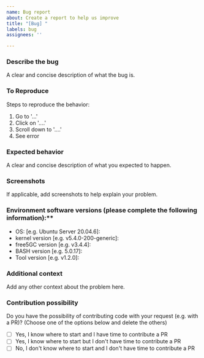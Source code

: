 ```yaml
---
name: Bug report
about: Create a report to help us improve
title: "[Bug] "
labels: bug
assignees: ''

---
```


### Describe the bug
A clear and concise description of what the bug is.

### To Reproduce
Steps to reproduce the behavior:
1. Go to '...'
2. Click on '....'
3. Scroll down to '....'
4. See error

### Expected behavior
A clear and concise description of what you expected to happen.

### Screenshots
If applicable, add screenshots to help explain your problem.

### Environment software versions (please complete the following information):**
 - OS: [e.g. Ubuntu Server 20.04.6]: 
 - kernel version [e.g. v5.4.0-200-generic]: 
 - free5GC version [e.g. v3.4.4]: 
 - BASH version [e.g. 5.0.17]: 
 - Tool version [e.g. v1.2.0]: 

### Additional context
Add any other context about the problem here.

### Contribution possibility
Do you have the possibility of contributing code with your request (e.g. with a PR)? (Choose one of the options below and delete the others)
- [ ] Yes, I know where to start and I have time to contribute a PR
- [ ] Yes, I know where to start but I don't have time to contribute a PR
- [ ] No, I don't know where to start and I don't have time to contribute a PR
